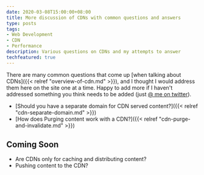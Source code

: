 ```yaml
---
date: 2020-03-08T15:00:00+08:00
title: More discussion of CDNs with common questions and answers
type: posts
tags:
- Web Development
- CDN
- Performance
description: Various questions on CDNs and my attempts to answer
techfeatured: true
---
```

There are many common questions that come up [when talking about CDNs]({{< relref "overview-of-cdn.md" >}}), and I thought I would address them here on the site one at a time. Happy to add more if I haven't addressed something you think needs to be added (just [@ me on twitter](https://twitter.com/duncanma)).

* [Should you have a separate domain for CDN served content?]({{< relref "cdn-separate-domain.md" >}})
* [How does Purging content work with a CDN?]({{< relref "cdn-purge-and-invalidate.md" >}})

## Coming Soon

* Are CDNs only for caching and distributing content?
* Pushing content to the CDN?

<!--  * [Are CDNs only for caching and distributing content?]({{< relref "cdn-advanced-functionality.md" >}})
* [Pushing content to the CDN?]({{< relref "cdn-push-vs-pull.md" >}}) -->
